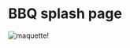 # BBQ splash page
![maquette!](<img src="https://xd.adobe.com/spec/3bcaad42-bd8a-415e-6274-08b282cfb769-4dfb/screen/a079e03f-5f33-4f57-9faa-b5674ee12b36/" alt="" />)